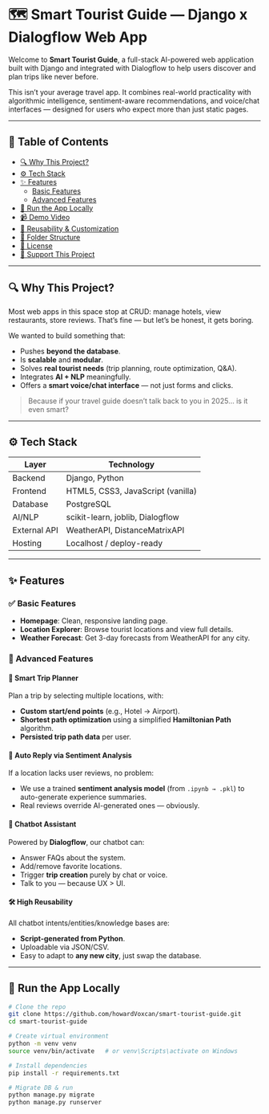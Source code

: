 # 🗺️ Smart Tourist Guide — Django x Dialogflow Web App

Welcome to **Smart Tourist Guide**, a full-stack AI-powered web application built with Django and integrated with Dialogflow to help users discover and plan trips like never before.

This isn’t your average travel app. It combines real-world practicality with algorithmic intelligence, sentiment-aware recommendations, and voice/chat interfaces — designed for users who expect more than just static pages.

---

## 📌 Table of Contents

- [🔍 Why This Project?](#-why-this-project)
- [⚙️ Tech Stack](#-tech-stack)
- [✨ Features](#-features)
  - [Basic Features](#basic-features)
  - [Advanced Features](#advanced-features)
- [🚀 Run the App Locally](#-run-the-app-locally)
- [📹 Demo Video](#-demo-video)
- [🔁 Reusability & Customization](#-reusability--customization)
- [📂 Folder Structure](#-folder-structure)
- [📄 License](#-license)
- [🌟 Support This Project](#-support-this-project)

---

## 🔍 Why This Project?

Most web apps in this space stop at CRUD: manage hotels, view restaurants, store reviews. That’s fine — but let’s be honest, it gets boring.

We wanted to build something that:
- Pushes **beyond the database**.
- Is **scalable** and **modular**.
- Solves **real tourist needs** (trip planning, route optimization, Q&A).
- Integrates **AI + NLP** meaningfully.
- Offers a **smart voice/chat interface** — not just forms and clicks.

> Because if your travel guide doesn’t talk back to you in 2025… is it even smart?

---

## ⚙️ Tech Stack

| Layer        | Technology                       |
|--------------|----------------------------------|
| Backend      | Django, Python                   |
| Frontend     | HTML5, CSS3, JavaScript (vanilla)|
| Database     | PostgreSQL                       |
| AI/NLP       | scikit-learn, joblib, Dialogflow |
| External API | WeatherAPI, DistanceMatrixAPI    |
| Hosting      | Localhost / deploy-ready         |

---

## ✨ Features

### ✅ Basic Features

- **Homepage**: Clean, responsive landing page.
- **Location Explorer**: Browse tourist locations and view full details.
- **Weather Forecast**: Get 3-day forecasts from WeatherAPI for any city.

### 🚀 Advanced Features

#### 🧠 Smart Trip Planner

Plan a trip by selecting multiple locations, with:
- **Custom start/end points** (e.g., Hotel → Airport).
- **Shortest path optimization** using a simplified **Hamiltonian Path** algorithm.
- **Persisted trip path data** per user.

#### 💬 Auto Reply via Sentiment Analysis

If a location lacks user reviews, no problem:
- We use a trained **sentiment analysis model** (from `.ipynb → .pkl`) to auto-generate experience summaries.
- Real reviews override AI-generated ones — obviously.

#### 🤖 Chatbot Assistant

Powered by **Dialogflow**, our chatbot can:
- Answer FAQs about the system.
- Add/remove favorite locations.
- Trigger **trip creation** purely by chat or voice.
- Talk to you — because UX > UI.

#### 🛠 High Reusability

All chatbot intents/entities/knowledge bases are:
- **Script-generated from Python**.
- Uploadable via JSON/CSV.
- Easy to adapt to **any new city**, just swap the database.

---

## 🚀 Run the App Locally

```bash
# Clone the repo
git clone https://github.com/howardVoxcan/smart-tourist-guide.git
cd smart-tourist-guide

# Create virtual environment
python -m venv venv
source venv/bin/activate   # or venv\Scripts\activate on Windows

# Install dependencies
pip install -r requirements.txt

# Migrate DB & run
python manage.py migrate
python manage.py runserver

